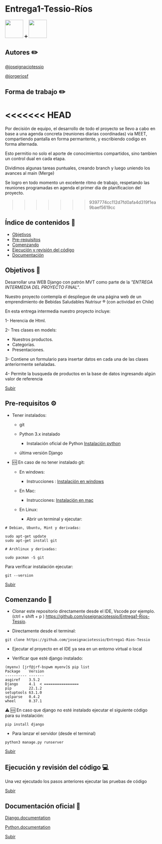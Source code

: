 
<a name="top"></a>
# Entrega1-Tessio-Ríos   

<img src="https://external-content.duckduckgo.com/iu/?u=https%3A%2F%2Ftse2.mm.bing.net%2Fth%3Fid%3DOIP.xePC9eCXE-p7xCpCMUAaFgHaHa%26pid%3DApi&f=1" height="60" width="60" >  :heavy_plus_sign:   <img src="https://external-content.duckduckgo.com/iu/?u=https%3A%2F%2Ftse1.mm.bing.net%2Fth%3Fid%3DOIP.AnEcLPA3x4bruESvEyj4CQHaHa%26pid%3DApi&f=1" height="60" width="60" >



## Autores :pencil2:

<a href="https://github.com/joseignaciotessio/" title="Jose Ignacio Tessio">@joseignaciotessio </a>
 
<a href="https://github.com/jorgeriosf/" title="Jorge Ríos">@jorgeriosf</a>

## Forma de trabajo :pencil2:

<<<<<<< HEAD
=======
Por decisión de equipo, el desarrollo de todo el proyecto se llevo a cabo en base a una agenda concreta (reuniones diarias coordinadas) via MEET, compartiendo pantalla en forma permantente, y escribiendo codigo en forma alternada.

Esto permitio no solo el aporte de conocimientos compartidos, sino tambien un control dual en cada etapa.

Dividimos algunas tareas puntuales, creando branch y luego uniendo los avances al main (Merge)

Se logro en todo momento un excelente ritmo de trabajo, respetando las reuniones programadas en agenda el primer dia de planificacion del proyecto.

 
>>>>>>> 9397774cc112d7fd0afa4d319f1ea9baef5619cc
## Índice de contenidos :bookmark_tabs:
* [Objetivos](#item1)
* [Pre-requisitos](#item2)
* [Comenzando](#item3)
* [Ejecución y revisión del código](#item4)
* [Documentación](#item5)
 
<a name="item1"></a>
## Objetivos :dart:
 
Desarrollar una WEB Django con patrón MVT como parte de la *"ENTREGA INTERMEDIA DEL PROYECTO FINAL"*.         


Nuestro proyecto contempla el despliegue de una página web de un emprendimiento de Bebidas Saludables Nutrisur :registered: (con actividad en Chile)

En esta entrega intermedia nuestro proyecto incluye:

1- Herencia de Html.

2- Tres clases en models:

- Nuestros productos.
- Categorías.
- Presentaciones.

3- Contiene un formulario para insertar datos en cada una de las clases
anteriormente señaladas.

4- Permite la busqueda de productos en la base de datos ingresando algún valor de referencia
   
 
[Subir](#top)
 
<a name="item2"></a>
## Pre-requisitos ⚙️

- Tener instalados:

  - git
  - Python 3.x instalado
  
    - Instalación oficial de Python  <a href="https://www.python.org/downloads/" title="Instalación">Instalación python</a>
  - última versión Django

- 🆘 En caso de no tener instalado git:
  - En windows:
    -  Instrucciones : <a href="https://git-scm.com/download/win/" title="Instalación">Instalación en windows</a>

  - En Mac:
    -  Instrucciones: <a href="https://git-scm.com/download/mac/" title="Instalación">Instalación en mac</a>
 
  - En Linux:
    -  Abrir un terminal y ejecutar:
    
```
# Debian, Ubuntu, Mint y derivadas:

sudo apt-get update
sudo apt-get install git
```
```
# Archlinux y derivadas:

sudo pacman -S git
```

Para verificar instalación ejecutar:
```
git --version
```
 
[Subir](#top)
 
<a name="item3"></a>
## Comenzando 🚀

- Clonar este repositorio directamente desde el IDE, Vscode por ejemplo. (ctrl + shift + p ) https://github.com/joseignaciotessio/Entrega1-Rios-Tessio.

- Directamente desde el terminal:

```
git clone https://github.com/joseignaciotessio/Entrega1-Rios-Tessio
```

- Ejecutar el proyecto en el IDE ya sea en un entorno virtual o local

- Verificar que esté django instalado:
  

```
(myenv) [jrf@jrf-bspwm myenv]$ pip list
Package    Version
---------- -------
asgiref    3.5.2
Django     4.1  < ================
pip        22.1.2
setuptools 63.1.0
sqlparse   0.4.2
wheel      0.37.1
```


⚠️ 🆘 En caso que django no esté instalado ejecutar el siguiente
código para su instalación:

```
pip install django
```
- Para lanzar el servidor (desde el terminal)
```
python3 manage.py runserver
```
 
 
[Subir](#top)
 
<a name="item4"></a>
## Ejecución y revisión del código :computer:

Una vez ejecutado los pasos anteriores ejecutar las pruebas de código 

 
[Subir](#top)

<a name="item5"></a>
## Documentación oficial 📌

<a href="https://docs.djangoproject.com/en/4.1/#django-documentation/" title="Django documentation">Django.documentation</a>


<a href="https://www.python.org/" title="Python documentation">Python.documentation</a>
 
[Subir](#top)



